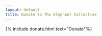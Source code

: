 ```yaml
---
layout: default
title: Donate to The Elephant Collective
---
```


{% include donate.html text="Donate"%}

<!-- <iframe src="https://donorbox.org/company_matching/the-elephant-collective/embed" width="100%" style="max-width:500px; min-width:310px; min-height: 310px!important;" name="donorbox" frameborder="0" scrolling="no"></iframe>  -->

